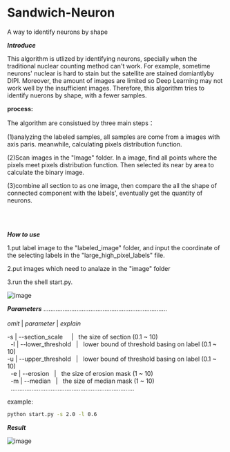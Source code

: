 # Sandwich-Neuron
A way to identify neurons by shape

___Introduce___

This algorithm is utlized by identifying neurons, specially when the traditional nuclear counting method can't work. For example, sometime neurons' nuclear is hard to stain but the satellite are stained domiantlyby DIPI. Moreover, the amount of images are limited so Deep Learning may not work well by the insufficient images. Therefore, this algorithm tries to identify nuerons by shape, with a fewer samples.
<br>

__process:__<br>   

The algorithm are consistued by three main steps：

(1)analyzing the labeled samples, all samples are come from a images with axis paris. meanwhile, calculating pixels distribution function.

(2)Scan images in the "Image" folder. In a image, find all points where the pixels meet pixels distribution function. Then selected its near by area to calculate the binary image.

(3)combine all section to as one image, then compare the all the shape of connected component with the labels', eventually get the quantity of neurons.

<br>  



<br>  

___How to use___ 

1.put label image to the "labeled_image" folder, and input the coordinate of the selecting labels in the "large_high_pixel_labels" file. <br>  

2.put images which need to analaze in the "image" folder<br> 


3.run the shell start.py.

![image](https://github.com/zkeal/Sandwich-Neuron/blob/master/example.png)

___Parameters___ 
....................................................................... <br>  
_omit_ |                _parameter_                |  _explain_         <br> 

-s   | --section_scale     |    the size of section (0.1 ~ 10)           <br>  
-l   | --lower_threshold   |    lower bound of threshold basing on label (0.1 ~ 10) <br> 
-u   | --upper_threshold   |    lower bound of threshold basing on label (0.1 ~ 10) <br>  
-e   | --erosion           |    the size of erosion mask (1 ~ 10)          <br>  
-m   | --median            |    the size of median mask (1 ~ 10)           <br>  
.......................................................................<br>  

example:

```Bash
python start.py -s 2.0 -l 0.6
```
___Result___ 

![image](https://github.com/zkeal/Sandwich-Neuron/blob/master/example_result.png)


